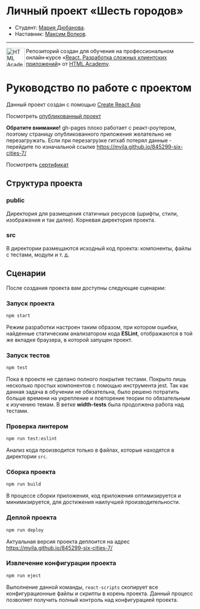 # Личный проект «Шесть городов»

* Студент: [Мария Дюбанова](https://up.htmlacademy.ru/react/7/user/845299).
* Наставник: [Максим Волков](https://up.htmlacademy.ru/react/7/user/1508839).

---

<a href="https://htmlacademy.ru/intensive/react"><img align="left" width="50" height="50" title="HTML Academy" src="https://up.htmlacademy.ru/static/img/intensive/react/logo-for-github.png"></a>

Репозиторий создан для обучения на профессиональном онлайн‑курсе «[React. Разработка сложных клиентских приложений](https://htmlacademy.ru/intensive/react)» от [HTML Academy](https://htmlacademy.ru).

# Руководство по работе с проектом

Данный проект создан с помощью [Create React App](https://github.com/facebook/create-react-app)

Посмотреть [опубликованный проект](https://myila.github.io/845299-six-cities-7/)

**Обратите внимание!** gh-pages плохо работает с реакт-роутером, поэтому страницу опубликованного приложения желательно не перезагружать.
Если при перезагрузке гитхаб потерял данные - перейдите по изначальной ссылке https://myila.github.io/845299-six-cities-7/

Посмотреть [сертификат](https://assets.htmlacademy.ru/certificates/intensive/183/845299.pdf?1627502602&_ga=2.239385675.957325660.1627850411-1321747880.1620999137)

## Структура проекта

### public

Директория для размещения статичных ресурсов (шрифты, стили, изображения и так далее). Корневая директория проекта.

### src

В директории размещаются исходный код проекта: компоненты, файлы с тестами, модули и т. д.

## Сценарии

После создания проекта вам доступны следующие сценарии:

### Запуск проекта

```bash
npm start
```

Режим разработки настроен таким образом, при котором ошибки, найденные статическим анализатором кода **ESLint**, отображаются в той же вкладке браузера, в которой запущен проект.

### Запуск тестов

```bash
npm test
```

Пока в проекте не сделано полного покрытия тестами. Покрыто лишь несколько простых компонентов с помощью инструмента jest. Так как данная задача в обучении не обязательна, было решено потратить больше времени на укрепление и повторение теории по обязательным к изучению темам. В ветке **width-tests** была продолжена работа над тестами.

### Проверка линтером

```bash
npm run test:eslint
```

Анализ кода производится только в файлах, которые находятся в директории `src`.

### Сборка проекта

```bash
npm run build
```

В процессе сборки приложения, код приложения оптимизируется и минимизируется, для достижения наилучшей производительности.

### Деплой проекта

```bash
npm run deploy
```

Актуальная версия проекта деплоится на адрес https://myila.github.io/845299-six-cities-7/

### Извлечение конфигурации проекта

```bash
npm run eject
```

Выполнение данной команды, `react-scripts` скопирует все конфигурационные файлы и скрипты в корень проекта. Данный процесс позволяет получить полный контроль над конфигурацией проекта.
